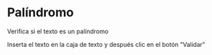 # Palíndromo
 Verifica si el texto es un palíndromo

Inserta el texto en la caja de texto y después clic en el botón "Validar"
